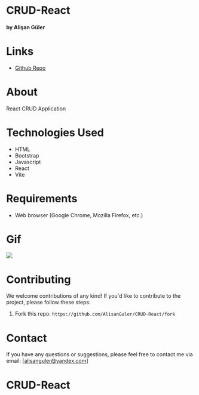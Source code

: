 # CRUD-React

#### by Alişan Güler


# Links

- [Github Repo](https://github.com/AlisanGuler/CRUD-React)

# About

 React CRUD Application

# Technologies Used

- HTML
- Bootstrap
- Javascript
- React
- Vite

# Requirements

- Web browser (Google Chrome, Mozilla Firefox, etc.)

# Gif

<img src="/src/crud.gif" max-width="100%" height="auto" >


# Contributing

We welcome contributions of any kind! If you'd like to contribute to the project, please follow these steps:

1. Fork this repo: `https://github.com/AlisanGuler/CRUD-React/fork`

# Contact

If you have any questions or suggestions, please feel free to contact me via email: [alisanguler@yandex.com]

# CRUD-React